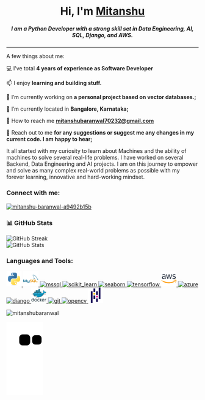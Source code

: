 <h1 align="center">Hi, I'm <a href="https://mitanshubaranwal.vercel.app/">Mitanshu</a></h1>
<h5 align="center">I am a Python Developer with a strong skill set in Data Engineering, AI, SQL, Django, and AWS. </h5>


---
A few things about me:

💻 I’ve total **4 years of experience as Software Developer**

📫 I enjoy **learning and building stuff.**

🌱 I’m currently working on **a personal project based on vector databases.;**

📍 I’m currently located in **Bangalore, Karnataka;**

📧 How to reach me **mitanshubaranwal70232@gmail.com**

💬 Reach out to me  **for any suggestions or suggest me any changes in my current code. I am happy to hear;**

It all started with my curiosity to learn about Machines and the ability of machines to solve several real-life problems. I have worked on several Backend, Data Engineering and AI projects. I am on this journey to empower and solve as many complex real-world problems as possible with my forever learning, innovative and hard-working mindset. 

<h3 align="left">Connect with me:</h3>
<p align="left">
<a href="https://linkedin.com/in/mitanshu-baranwal-a9492b15b" target="blank"><img align="center" src="https://raw.githubusercontent.com/rahuldkjain/github-profile-readme-generator/master/src/images/icons/Social/linked-in-alt.svg" alt="mitanshu-baranwal-a9492b15b" height="30" width="40" /></a>
</p>

### 📊 GitHub Stats

<p align="left">
  <img src="https://github-readme-streak-stats.herokuapp.com/?user=mitanshubaranwal&theme=tokyonight" alt="GitHub Streak" />
  <br/>
  <img src="https://github-readme-stats.vercel.app/api?username=mitanshubaranwal&show_icons=true&theme=tokyonight&hide=prs,issues" alt="GitHub Stats" />
</p>


<h3 align="left">Languages and Tools:</h3>
<p align="left">
  <a href="https://www.python.org" target="_blank" rel="noreferrer">
    <img src="https://raw.githubusercontent.com/devicons/devicon/master/icons/python/python-original.svg" alt="python" width="40" height="40"/>
  </a>
  <a href="https://www.mysql.com/" target="_blank" rel="noreferrer">
    <img src="https://raw.githubusercontent.com/devicons/devicon/master/icons/mysql/mysql-original-wordmark.svg" alt="mysql" width="40" height="40"/>
  </a>
  <a href="https://www.microsoft.com/en-us/sql-server" target="_blank" rel="noreferrer">
    <img src="https://www.svgrepo.com/show/303229/microsoft-sql-server-logo.svg" alt="mssql" width="40" height="40"/>
  </a>
  <a href="https://scikit-learn.org/" target="_blank" rel="noreferrer">
    <img src="https://upload.wikimedia.org/wikipedia/commons/0/05/Scikit_learn_logo_small.svg" alt="scikit_learn" width="40" height="40"/>
  </a>
  <a href="https://seaborn.pydata.org/" target="_blank" rel="noreferrer">
    <img src="https://seaborn.pydata.org/_images/logo-mark-lightbg.svg" alt="seaborn" width="40" height="40"/>
  </a>
  <a href="https://www.tensorflow.org" target="_blank" rel="noreferrer">
    <img src="https://www.vectorlogo.zone/logos/tensorflow/tensorflow-icon.svg" alt="tensorflow" width="40" height="40"/>
  </a>
  <a href="https://aws.amazon.com" target="_blank" rel="noreferrer">
    <img src="https://raw.githubusercontent.com/devicons/devicon/master/icons/amazonwebservices/amazonwebservices-original-wordmark.svg" alt="aws" width="40" height="40"/>
  </a>
  <a href="https://azure.microsoft.com/en-in/" target="_blank" rel="noreferrer">
    <img src="https://www.vectorlogo.zone/logos/microsoft_azure/microsoft_azure-icon.svg" alt="azure" width="40" height="40"/>
  </a>
  <a href="https://www.djangoproject.com/" target="_blank" rel="noreferrer">
    <img src="https://cdn.worldvectorlogo.com/logos/django.svg" alt="django" width="40" height="40"/>
  </a>
  <a href="https://www.docker.com/" target="_blank" rel="noreferrer">
    <img src="https://raw.githubusercontent.com/devicons/devicon/master/icons/docker/docker-original-wordmark.svg" alt="docker" width="40" height="40"/>
  </a>
  <a href="https://git-scm.com/" target="_blank" rel="noreferrer">
    <img src="https://www.vectorlogo.zone/logos/git-scm/git-scm-icon.svg" alt="git" width="40" height="40"/>
  </a>
  <a href="https://opencv.org/" target="_blank" rel="noreferrer">
    <img src="https://www.vectorlogo.zone/logos/opencv/opencv-icon.svg" alt="opencv" width="40" height="40"/>
  </a>
  <a href="https://pandas.pydata.org/" target="_blank" rel="noreferrer">
    <img src="https://raw.githubusercontent.com/devicons/devicon/2ae2a900d2f041da66e950e4d48052658d850630/icons/pandas/pandas-original.svg" alt="pandas" width="40" height="40"/>
  </a>
</p>


<p><img align="center" src="https://github-readme-stats.vercel.app/api/top-langs?username=mitanshubaranwal&show_icons=true&locale=en&layout=compact" alt="mitanshubaranwal" /></p>


![snake gif](https://github.com/MitanshuBaranwal/MitanshuBaranwal/blob/output/github-contribution-grid-snake.svg)

